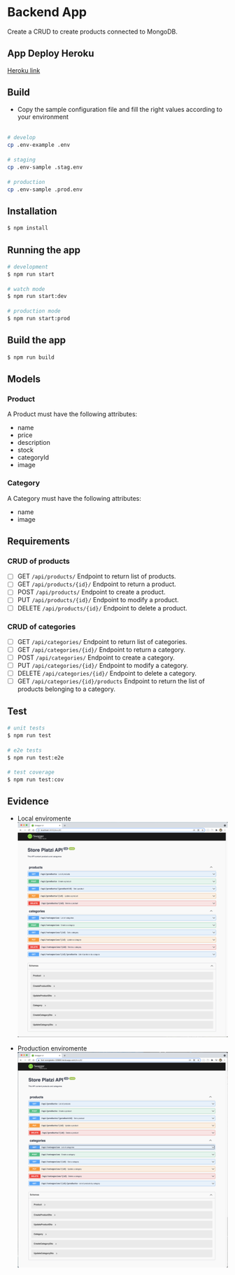 # Backend App
Create a CRUD to create products connected to MongoDB.

## App Deploy Heroku
[Heroku link](https://fast-everglades-22989.herokuapp.com/docs/#/)

## Build

* Copy the sample configuration file and fill the right values according to your environment

```bash

# develop
cp .env-example .env

# staging 
cp .env-sample .stag.env

# production
cp .env-sample .prod.env
```

## Installation

```bash
$ npm install
```

## Running the app

```bash
# development
$ npm run start

# watch mode
$ npm run start:dev

# production mode
$ npm run start:prod
```

## Build the app

```bash
$ npm run build
```

## Models

### Product
A Product must have the following attributes:
- name
- price
- description
- stock
- categoryId
- image

### Category
A Category must have the following attributes:
- name
- image

## Requirements

### CRUD of products
- [ ] GET `/api/products/` Endpoint to return list of products.
- [ ] GET `/api/products/{id}/` Endpoint to return a product.
- [ ] POST `/api/products/` Endpoint to create a product.
- [ ] PUT `/api/products/{id}/` Endpoint to modify a product.
- [ ] DELETE `/api/products/{id}/` Endpoint to delete a product.

### CRUD of categories
- [ ] GET `/api/categories/` Endpoint to return list of categories.
- [ ] GET `/api/categories/{id}/` Endpoint to return a category.
- [ ] POST `/api/categories/` Endpoint to create a category.
- [ ] PUT `/api/categories/{id}/` Endpoint to modify a category.
- [ ] DELETE `/api/categories/{id}/` Endpoint to delete a category.
- [ ] GET `/api/categories/{id}/products` Endpoint to return the list of products belonging to a category.

## Test

```bash
# unit tests
$ npm run test

# e2e tests
$ npm run test:e2e

# test coverage
$ npm run test:cov
```

## Evidence
* Local enviromente
![alt backend-api](/docs/images/api.png)

* Production enviromente
![alt backend-api](/docs/images/heroku.png)
